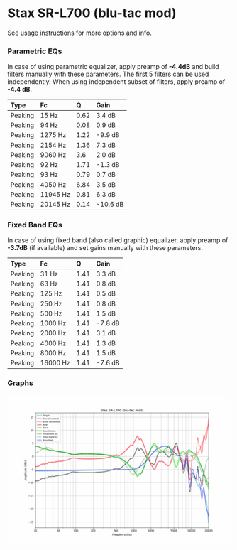 # Stax SR-L700 (blu-tac mod)
See [usage instructions](https://github.com/jaakkopasanen/AutoEq#usage) for more options and info.

### Parametric EQs
In case of using parametric equalizer, apply preamp of **-4.4dB** and build filters manually
with these parameters. The first 5 filters can be used independently.
When using independent subset of filters, apply preamp of **-4.4 dB**.

| Type    | Fc       |    Q | Gain     |
|:--------|:---------|:-----|:---------|
| Peaking | 15 Hz    | 0.62 | 3.4 dB   |
| Peaking | 94 Hz    | 0.08 | 0.9 dB   |
| Peaking | 1275 Hz  | 1.22 | -9.9 dB  |
| Peaking | 2154 Hz  | 1.36 | 7.3 dB   |
| Peaking | 9060 Hz  | 3.6  | 2.0 dB   |
| Peaking | 92 Hz    | 1.71 | -1.3 dB  |
| Peaking | 93 Hz    | 0.79 | 0.7 dB   |
| Peaking | 4050 Hz  | 6.84 | 3.5 dB   |
| Peaking | 11945 Hz | 0.81 | 6.3 dB   |
| Peaking | 20145 Hz | 0.14 | -10.6 dB |

### Fixed Band EQs
In case of using fixed band (also called graphic) equalizer, apply preamp of **-3.7dB**
(if available) and set gains manually with these parameters.

| Type    | Fc       |    Q | Gain    |
|:--------|:---------|:-----|:--------|
| Peaking | 31 Hz    | 1.41 | 3.3 dB  |
| Peaking | 63 Hz    | 1.41 | 0.8 dB  |
| Peaking | 125 Hz   | 1.41 | 0.5 dB  |
| Peaking | 250 Hz   | 1.41 | 0.8 dB  |
| Peaking | 500 Hz   | 1.41 | 1.5 dB  |
| Peaking | 1000 Hz  | 1.41 | -7.8 dB |
| Peaking | 2000 Hz  | 1.41 | 3.1 dB  |
| Peaking | 4000 Hz  | 1.41 | 1.3 dB  |
| Peaking | 8000 Hz  | 1.41 | 1.5 dB  |
| Peaking | 16000 Hz | 1.41 | -7.6 dB |

### Graphs
![](./Stax%20SR-L700%20(blu-tac%20mod).png)